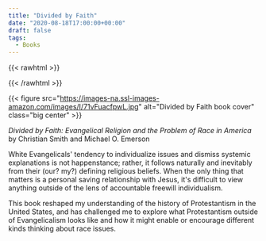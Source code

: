 ```yaml
---
title: "Divided by Faith"
date: "2020-08-18T17:00:00+00:00"
draft: false
tags:
  - Books
---
```


{{< rawhtml >}}
<style>
.center img{
  display: block;
  margin-left: auto;
  margin-right: auto;
}
</style>
{{< /rawhtml >}}

{{< figure src="https://images-na.ssl-images-amazon.com/images/I/71vFuacfpwL.jpg" alt="Divided by Faith book cover" class="big center" >}}

*Divided by Faith: Evangelical Religion and the Problem of Race in America* by Christian Smith and Michael O. Emerson

White Evangelicals' tendency to individualize issues and dismiss systemic explanations is not happenstance; rather, it follows naturally and
inevitably from their (our? my?) defining religious beliefs.
When the only thing that matters is a personal saving relationship with Jesus, it's difficult to view anything outside of the lens of 
accountable freewill individualism.

This book reshaped my understanding of the history of Protestantism in the United States, 
and has challenged me to explore what Protestantism outside of Evangelicalism looks like
and how it might enable or encourage different kinds thinking about race issues.

